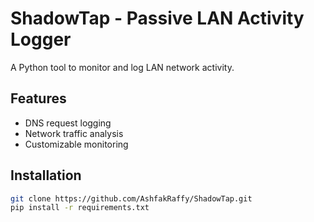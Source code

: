 # ShadowTap - Passive LAN Activity Logger

A Python tool to monitor and log LAN network activity.

## Features
- DNS request logging
- Network traffic analysis
- Customizable monitoring

## Installation
```bash
git clone https://github.com/AshfakRaffy/ShadowTap.git
pip install -r requirements.txt
